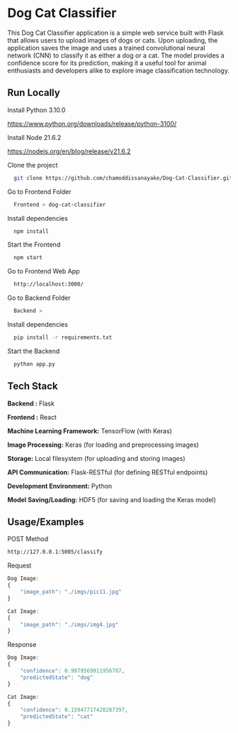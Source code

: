 
# Dog Cat Classifier


This Dog Cat Classifier application is a simple web service built with Flask that allows users to upload images of dogs or cats. Upon uploading, the application saves the image and uses a trained convolutional neural network (CNN) to classify it as either a dog or a cat. The model provides a confidence score for its prediction, making it a useful tool for animal enthusiasts and developers alike to explore image classification technology.
## Run Locally

Install Python 3.10.0


  https://www.python.org/downloads/release/python-3100/

Install Node 21.6.2


  https://nodejs.org/en/blog/release/v21.6.2


Clone the project

```bash
  git clone https://github.com/chamoddissanayake/Dog-Cat-Classifier.git
```

Go to Frontend Folder

```bash
  Frontend > dog-cat-classifier
```

Install dependencies

```bash
  npm install
```

Start the Frontend

```bash
  npm start
```

Go to Frontend Web App

```bash
  http://localhost:3000/
```

Go to Backend Folder

```bash
  Backend >
```

Install dependencies

```bash
  pip install -r requirements.txt
```

Start the Backend

```bash
  python app.py
```
## Tech Stack

**Backend :** Flask

**Frontend :** React

**Machine Learning Framework:** TensorFlow (with Keras)

**Image Processing:** Keras (for loading and preprocessing images)

**Storage:** Local filesystem (for uploading and storing images)

**API Communication:** Flask-RESTful (for defining RESTful endpoints)

**Development Environment:** Python

**Model Saving/Loading:** HDF5 (for saving and loading the Keras model)
## Usage/Examples


POST Method

```bash
http://127.0.0.1:5005/classify
```

Request
```javascript
Dog Image: 
{
    "image_path": "./imgs/pic11.jpg"
}

Cat Image:
{
    "image_path": "./imgs/img4.jpg"
}

```
Response
```javascript
Dog Image: 
{
    "confidence": 0.9979569911956787,
    "predictedState": "dog"
}

Cat Image:
{
    "confidence": 0.15947717428207397,
    "predictedState": "cat"
}

```
